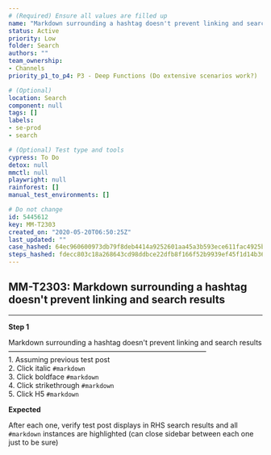 ```yaml
---
# (Required) Ensure all values are filled up
name: "Markdown surrounding a hashtag doesn't prevent linking and search results"
status: Active
priority: Low
folder: Search
authors: ""
team_ownership: 
- Channels
priority_p1_to_p4: P3 - Deep Functions (Do extensive scenarios work?)

# (Optional)
location: Search
component: null
tags: []
labels: 
- se-prod
- search

# (Optional) Test type and tools
cypress: To Do
detox: null
mmctl: null
playwright: null
rainforest: []
manual_test_environments: []

# Do not change
id: 5445612
key: MM-T2303
created_on: "2020-05-20T06:50:25Z"
last_updated: ""
case_hashed: 64ec960600973db79f8deb4414a9252601aa45a3b593ece611fac4925b13d4c51cb0b967f5d7008d4ce6145229653c5b
steps_hashed: fdecc803c18a268643cd98ddbce22dfb8f166f52b9939ef45f1d14b360be2f2ea3b272a7b54565afa1835e216d6912dd
---
```


<!-- (Auto-generated) Based on frontmatter's "key" and "name" -->

## MM-T2303: Markdown surrounding a hashtag doesn't prevent linking and search results

---

**Step 1**

Markdown surrounding a hashtag doesn't prevent linking and search results\
————————————————————————————\
1\. Assuming previous test post\
2\. Click italic `#markdown`\
3\. Click boldface `#markdown`\
4\. Click strikethrough `#markdown`\
5\. Click H5 `#markdown`

**Expected**

After each one, verify test post displays in RHS search results and all `#markdown` instances are highlighted (can close sidebar between each one just to be sure)
